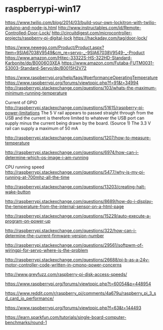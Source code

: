 # raspberrypi-win17

https://www.twilio.com/blog/2014/03/build-your-own-lockitron-with-twilio-arduino-and-node-js.html
http://www.instructables.com/id/Remote-Controlled-Door-Lock/
http://circuitdigest.com/microcontroller-projects/raspberry-pi-digital-lock
https://hackaday.com/tag/door-lock/

https://www.newegg.com/Product/Product.aspx?Item=9SIA67038V9549&cm_re=servo-_-9SIA67038V9549-_-Product
https://www.amazon.com/Hitec-33322S-HS-322HD-Standard-Karbonite/dp/B0006O3XEA
https://www.amazon.com/Futaba-FUTM0031-S3003-Standard-Servo/dp/B0015H2V72


https://www.raspberrypi.org/help/faqs/#performanceOperatingTemperature
https://www.raspberrypi.org/forums/viewtopic.php?f=91&t=34994
http://raspberrypi.stackexchange.com/questions/103/whats-the-maximum-minimum-running-temperature

Current of GPIO
http://raspberrypi.stackexchange.com/questions/51615/raspberry-pi-power-limitations
The 5 V rail appears to passed straight through from the USB and the current is therefore limited to whatever the USB port can supply minus the current being drawn by the board. (Source 1)
The 3.3 V rail can supply a maximum of 50 mA

http://raspberrypi.stackexchange.com/questions/1207/how-to-measure-temperature

http://raspberrypi.stackexchange.com/questions/6974/how-can-i-determine-which-os-image-i-am-running

CPU running speed
http://raspberrypi.stackexchange.com/questions/5477/why-is-my-pi-running-at-700mhz-all-the-time

http://raspberrypi.stackexchange.com/questions/13203/creating-halt-wake-button

http://raspberrypi.stackexchange.com/questions/8689/how-do-i-display-the-temperature-from-the-internal-sensor-on-a-html-page


http://raspberrypi.stackexchange.com/questions/15229/auto-execute-a-program-on-power-up

http://raspberrypi.stackexchange.com/questions/322/how-can-i-determine-the-current-firmware-version-number

http://raspberrypi.stackexchange.com/questions/29561/softpwm-of-wiringpi-for-servo-where-is-the-problem

http://raspberrypi.stackexchange.com/questions/26688/pi-b-as-a-24v-motor-controller-code-written-in-cmono-power-concerns

http://www.greyfuzz.com/raspberry-pi-disk-access-speeds/

https://www.raspberrypi.org/forums/viewtopic.php?t=60054&p=448954

https://www.reddit.com/r/raspberry_pi/comments/4a679u/raspberry_pi_3_sd_card_io_performance/

https://www.raspberrypi.org/forums/viewtopic.php?f=63&t=144493

https://learn.sparkfun.com/tutorials/single-board-computer-benchmarks/round-1

